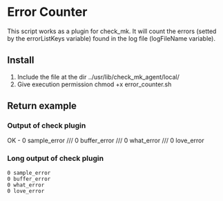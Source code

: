 # Error Counter

This script works as a plugin for check_mk. It will count the errors (setted by the errorListKeys variable) found in the log file (logFileName variable).

## Install

1. Include the file at the dir ../usr/lib/check_mk_agent/local/
2. Give execution permission chmod +x error_counter.sh

## Return example

### Output of check plugin

OK - 0 sample_error /// 0 buffer_error /// 0 what_error /// 0 love_error

### Long output of check plugin

    0 sample_error
    0 buffer_error
    0 what_error
    0 love_error
